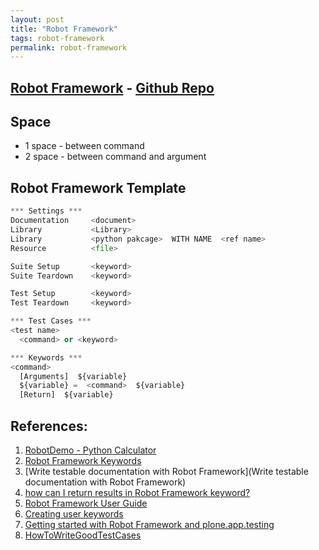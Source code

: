 ```yaml
---
layout: post
title: "Robot Framework"
tags: robot-framework
permalink: robot-framework
---
```


## [Robot Framework](http://robotframework.org/) - [Github Repo](https://github.com/robotframework/robotframework)

## Space
-  1 space - between command
-  2 space - between command and argument


## Robot Framework Template
```python
*** Settings ***
Documentation     <document>
Library           <Library>
Library           <python pakcage>  WITH NAME  <ref name>
Resource          <file>

Suite Setup       <keyword>
Suite Teardown    <keyword>

Test Setup        <keyword>
Test Teardown     <keyword>

*** Test Cases ***
<test name>
  <command> or <keyword>

*** Keywords ***
<command>
  [Arguments]  ${variable}
  ${variable} =  <command>  ${variable}
  [Return]  ${variable}
```

## References:
1. [RobotDemo - Python Calculator](https://bitbucket.org/robotframework/robotdemo/src/0f996d178905?at=master)
2. [Robot Framework Keywords](http://stackoverflow.com/questions/19648439/robot-framework-keywords)
3. [Write testable documentation with Robot Framework](Write testable documentation with Robot Framework)
4. [how can I return results in Robot Framework keyword?](http://stackoverflow.com/questions/7580252/how-can-i-return-results-in-robot-framework-keyword)
5. [Robot Framework User Guide](http://robotframework.org/robotframework/latest/RobotFrameworkUserGuide.html)
6. [Creating user keywords](http://code.google.com/p/robotframework/source/browse/doc/userguide/src/CreatingTestData/CreatingUserKeywords.txt?r=e35c4cf7591986d212a6f1c015f2f77598fb7ea2)
7. [Getting started with Robot Framework and plone.app.testing](http://datakurre.pandala.org/2012/09/getting-started-with-robotframework-and.html)
8. [HowToWriteGoodTestCases](https://code.google.com/p/robotframework/wiki/HowToWriteGoodTestCases)
